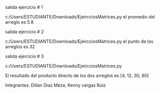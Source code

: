 salida ejercicio # 1

c:/Users/ESTUDIANTE/Downloads/EjeircciosMatrices.py 
el promedio del arreglo es 5.8

salida ejercicio # 2

c:/Users/ESTUDIANTE/Downloads/EjeircciosMatrices.py
el punto de los arreglos es  32

salida ejercicio # 3

c:/Users/ESTUDIANTE/Downloads/EjeircciosMatrices.py

El resultado del producto directo de los dos arreglos es [4, 12, 30, 80] 

Integrantes: Dillan Diaz Meza, Kenny vargas Ruiz 

